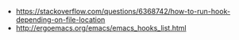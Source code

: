 - https://stackoverflow.com/questions/6368742/how-to-run-hook-depending-on-file-location
- http://ergoemacs.org/emacs/emacs_hooks_list.html
